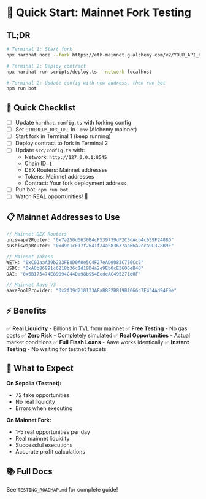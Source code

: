 # 🚀 Quick Start: Mainnet Fork Testing

## TL;DR

```bash
# Terminal 1: Start fork
npx hardhat node --fork https://eth-mainnet.g.alchemy.com/v2/YOUR_API_KEY

# Terminal 2: Deploy contract
npx hardhat run scripts/deploy.ts --network localhost

# Terminal 2: Update config with new address, then run bot
npm run bot
```

## 📝 Quick Checklist

- [ ] Update `hardhat.config.ts` with forking config
- [ ] Set `ETHEREUM_RPC_URL` in `.env` (Alchemy mainnet)
- [ ] Start fork in Terminal 1 (keep running)
- [ ] Deploy contract to fork in Terminal 2
- [ ] Update `src/config.ts` with:
  - Network: `http://127.0.0.1:8545`
  - Chain ID: `1`
  - DEX Routers: Mainnet addresses
  - Tokens: Mainnet addresses
  - Contract: Your fork deployment address
- [ ] Run bot: `npm run bot`
- [ ] Watch REAL opportunities! 🎉

## 📋 Mainnet Addresses to Use

```typescript
// Mainnet DEX Routers
uniswapV2Router: "0x7a250d5630B4cF539739dF2C5dAcb4c659F2488D"
sushiswapRouter: "0xd9e1cE17f2641f24aE83637ab66a2cca9C378B9F"

// Mainnet Tokens
WETH: "0xC02aaA39b223FE8D0A0e5C4F27eAD9083C756Cc2"
USDC: "0xA0b86991c6218b36c1d19D4a2e9Eb0cE3606eB48"
DAI: "0x6B175474E89094C44Da98b954EedeAC495271d0F"

// Mainnet Aave V3
aavePoolProvider: "0x2f39d218133AFaB8F2B819B1066c7E434Ad94E9e"
```

## ⚡ Benefits

✅ **Real Liquidity** - Billions in TVL from mainnet
✅ **Free Testing** - No gas costs
✅ **Zero Risk** - Completely simulated
✅ **Real Opportunities** - Actual market conditions
✅ **Full Flash Loans** - Aave works identically
✅ **Instant Testing** - No waiting for testnet faucets

## 🎯 What to Expect

**On Sepolia (Testnet):**
- 72 fake opportunities
- No real liquidity
- Errors when executing

**On Mainnet Fork:**
- 1-5 real opportunities per day
- Real mainnet liquidity
- Successful executions
- Accurate profit calculations

## 📚 Full Docs

See `TESTING_ROADMAP.md` for complete guide!
